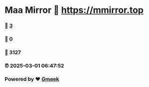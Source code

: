 # Maa Mirror :link: https://mmirror.top 
### :page_facing_up: [3](https://mmirror.top/tag.html) 
### :speech_balloon: 0 
### :hibiscus: 3127 
### :alarm_clock: 2025-03-01 06:47:52 
### Powered by :heart: [Gmeek](https://github.com/Meekdai/Gmeek)
